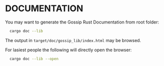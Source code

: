 # DOCUMENTATION

You may want to generate the Gossip Rust Documentation from root folder:

````bash
  cargo doc --lib
````

The output in `target/doc/gossip_lib/index.html` may be browsed.

For lasiest people the following will directly open the browser:

````bash
  cargo doc --lib --open
````
